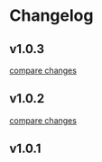 # Changelog


## v1.0.3

[compare changes](https://github.com/hesMarketing/hes-track/compare/v1.0.2...v1.0.3)

## v1.0.2

[compare changes](https://github.com/hesMarketing/hes-track/compare/v1.0.1...v1.0.2)

## v1.0.1

